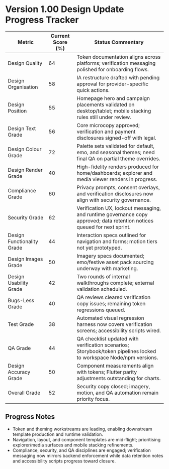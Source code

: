 # Version 1.00 Design Update Progress Tracker

| Metric | Current Score (%) | Status Commentary |
| --- | --- | --- |
| Design Quality | 64 | Token documentation aligns across platforms; verification messaging polished for onboarding flows. |
| Design Organisation | 58 | IA restructure drafted with pending approval for provider-specific quick actions. |
| Design Position | 55 | Homepage hero and campaign placements validated on desktop/tablet; mobile stacking rules still under review. |
| Design Text Grade | 56 | Core microcopy approved; verification and payment disclosures signed-off with legal. |
| Design Colour Grade | 72 | Palette sets validated for default, emo, and seasonal themes; need final QA on partial theme overrides. |
| Design Render Grade | 40 | High-fidelity renders produced for home/dashboards; explorer and media viewer renders in progress. |
| Compliance Grade | 60 | Privacy prompts, consent overlays, and verification disclosures now align with security governance. |
| Security Grade | 62 | Verification UX, lockout messaging, and runtime governance copy approved; data retention notices queued for next sprint. |
| Design Functionality Grade | 44 | Interaction specs outlined for navigation and forms; motion tiers not yet prototyped. |
| Design Images Grade | 50 | Imagery specs documented; emo/festive asset pack sourcing underway with marketing. |
| Design Usability Grade | 42 | Two rounds of internal walkthroughs complete; external validation scheduled. |
| Bugs-Less Grade | 40 | QA reviews cleared verification copy issues; remaining token regressions queued. |
| Test Grade | 38 | Automated visual regression harness now covers verification screens; accessibility scripts wired. |
| QA Grade | 44 | QA checklist updated with verification scenarios; Storybook/token pipelines locked to workspace Node/npm versions. |
| Design Accuracy Grade | 50 | Component measurements align with tokens; Flutter parity adjustments outstanding for charts. |
| Overall Grade | 52 | Security copy closed; imagery, motion, and QA automation remain priority focus. |

## Progress Notes
- Token and theming workstreams are leading, enabling downstream template production and runtime validation.
- Navigation, layout, and component templates are mid-flight; prioritising explorer/media surfaces and mobile stacking refinements.
- Compliance, security, and QA disciplines are engaged; verification messaging now mirrors backend enforcement while data retention notes and accessibility scripts progress toward closure.
